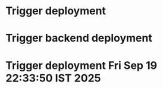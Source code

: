 # Trigger deployment
# Trigger backend deployment
# Trigger deployment Fri Sep 19 22:33:50 IST 2025
